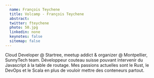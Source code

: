 ```yaml
---
  name: François Teychene
  title: Volcamp - François Teychene
  abstract: 
  twitter: fteychene
  photo: 50.jpg
  linkedin: none
  keynotes: false
  sitemap: false
---
```

Cloud Developer @ Startree, meetup addict & organizer @ Montpellier, SunnyTech team.
Développeur couteau suisse pouvant intervenir du Javascript à la table de routage. Mes passions actuelles sont le Rust, le DevOps et le Scala en plus de vouloir mettre des conteneurs partout.